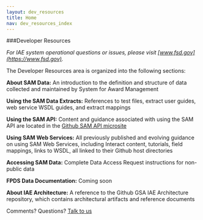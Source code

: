 ```yaml
---
layout: dev_resources
title: Home
nav: dev_resources_index
---
```

###Developer Resources

_For IAE system operational questions or issues, please visit [www.fsd.gov](https://www.fsd.gov)._

The Developer Resources area is organized into the following sections:

__About SAM Data:__ An introduction to the definition and structure of data collected and maintained by System for Award Management

__Using the SAM Data Extracts:__ References to test files, extract user guides, web service WSDL guides, and extract mappings

__Using the SAM API:__ Content and guidance associated with using the SAM API are located in the [Github SAM API microsite](http://gsa.github.io/sam_api/sam)


__Using SAM Web Services:__ All previously published and evolving guidance on using SAM Web Services, including Interact content, tutorials, field mappings, links to WSDL, all linked to their Github host directories

__Accessing SAM Data:__ Complete Data Access Request instructions for non-public data

__FPDS Data Documentation:__ Coming soon

__About IAE Architecture:__ A reference to the Github GSA IAE Architecture repository, which contains architectural artifacts and reference documents


Comments? Questions?  [Talk to us](https://github.com/GSA/IAE-Transparency-Space/issues)

